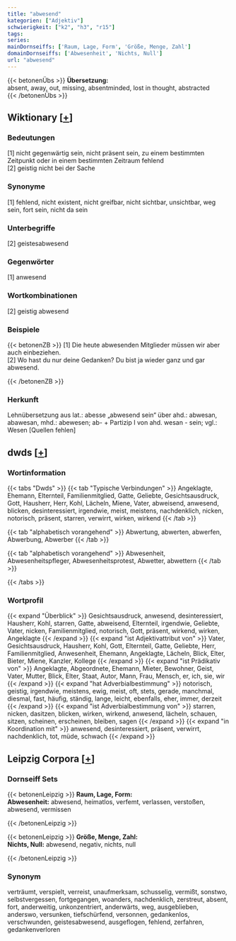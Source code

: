 ```yaml
---
title: "abwesend"
kategorien: ["Adjektiv"]
schwierigkeit: ["k2", "h3", "r15"]
tags:
series:
mainDornseiffs: ['Raum, Lage, Form', 'Größe, Menge, Zahl']
domainDornseiffs: ['Abwesenheit', 'Nichts, Null']
url: "abwesend"
---
```


{{< betonenÜbs >}}
**Übersetzung:**  
absent, away, out, missing, absentminded, lost in thought, abstracted  
{{< /betonenÜbs >}}

## Wiktionary [[+](https://de.wiktionary.org/wiki/abwesend)]

### Bedeutungen
[1] nicht gegenwärtig sein, nicht präsent sein, zu einem bestimmten Zeitpunkt oder in einem bestimmten Zeitraum fehlend  
[2] geistig nicht bei der Sache  

### Synonyme
[1] fehlend, nicht existent, nicht greifbar, nicht sichtbar, unsichtbar, weg sein, fort sein, nicht da sein  

### Unterbegriffe
[2] geistesabwesend  

### Gegenwörter
[1] anwesend  

### Wortkombinationen
[2] geistig abwesend  

### Beispiele
{{< betonenZB >}}
[1] Die heute abwesenden Mitglieder müssen wir aber auch einbeziehen.  
[2] Wo hast du nur deine Gedanken? Du bist ja wieder ganz und gar abwesend.  

{{< /betonenZB >}}
### Herkunft
Lehnübersetzung aus lat.: abesse „abwesend sein“ über ahd.: abwesan, abawesan, mhd.: abewesen; ab- + Partizip I von ahd. wesan - sein; vgl.: Wesen [Quellen fehlen]  



## dwds [[+](https://www.dwds.de/wb/abwesend)]

### Wortinformation
{{< tabs "Dwds" >}}
{{< tab "Typische Verbindungen" >}}
Angeklagte, Ehemann, Elternteil, Familienmitglied, Gatte, Geliebte, Gesichtsausdruck, Gott, Hausherr, Herr, Kohl, Lächeln, Miene, Vater, abweisend, anwesend, blicken, desinteressiert, irgendwie, meist, meistens, nachdenklich, nicken, notorisch, präsent, starren, verwirrt, wirken, wirkend
{{< /tab >}}

{{< tab "alphabetisch vorangehend" >}}
Abwertung, abwerten, abwerfen, Abwerbung, Abwerber
{{< /tab >}}

{{< tab "alphabetisch vorangehend" >}}
Abwesenheit, Abwesenheitspfleger, Abwesenheitsprotest, Abwetter, abwettern
{{< /tab >}}

{{< /tabs >}}

### Wortprofil
{{< expand "Überblick" >}} Gesichtsausdruck, anwesend, desinteressiert, Hausherr, Kohl, starren, Gatte, abweisend, Elternteil, irgendwie, Geliebte, Vater, nicken, Familienmitglied, notorisch, Gott, präsent, wirkend, wirken, Angeklagte {{< /expand >}}
{{< expand "ist Adjektivattribut von" >}} Vater, Gesichtsausdruck, Hausherr, Kohl, Gott, Elternteil, Gatte, Geliebte, Herr, Familienmitglied, Anwesenheit, Ehemann, Angeklagte, Lächeln, Blick, Elter, Bieter, Miene, Kanzler, Kollege {{< /expand >}}
{{< expand "ist Prädikativ von" >}} Angeklagte, Abgeordnete, Ehemann, Mieter, Bewohner, Geist, Vater, Mutter, Blick, Elter, Staat, Autor, Mann, Frau, Mensch, er, ich, sie, wir {{< /expand >}}
{{< expand "hat Adverbialbestimmung" >}} notorisch, geistig, irgendwie, meistens, ewig, meist, oft, stets, gerade, manchmal, diesmal, fast, häufig, ständig, lange, leicht, ebenfalls, eher, immer, derzeit {{< /expand >}}
{{< expand "ist Adverbialbestimmung von" >}} starren, nicken, dasitzen, blicken, wirken, wirkend, anwesend, lächeln, schauen, sitzen, scheinen, erscheinen, bleiben, sagen {{< /expand >}}
{{< expand "in Koordination mit" >}} anwesend, desinteressiert, präsent, verwirrt, nachdenklich, tot, müde, schwach {{< /expand >}}

## Leipzig Corpora [[+](https://corpora.uni-leipzig.de/en/res?word=abwesend&corpusId=deu_newscrawl-public_2018)]

### Dornseiff Sets
{{< betonenLeipzig >}}
**Raum, Lage, Form:**  
**Abwesenheit:** abwesend, heimatlos, verfemt, verlassen, verstoßen, abwesend, vermissen  

{{< /betonenLeipzig >}}


{{< betonenLeipzig >}}
**Größe, Menge, Zahl:**  
**Nichts, Null:** abwesend, negativ, nichts, null  

{{< /betonenLeipzig >}}

### Synonym
verträumt, verspielt, verreist, unaufmerksam, schusselig, vermißt, sonstwo, selbstvergessen, fortgegangen, woanders, nachdenklich, zerstreut, absent, fort, anderweitig, unkonzentriert, anderwärts, weg, ausgeblieben, anderswo, versunken, tiefschürfend, versonnen, gedankenlos, verschwunden, geistesabwesend, ausgeflogen, fehlend, zerfahren, gedankenverloren

